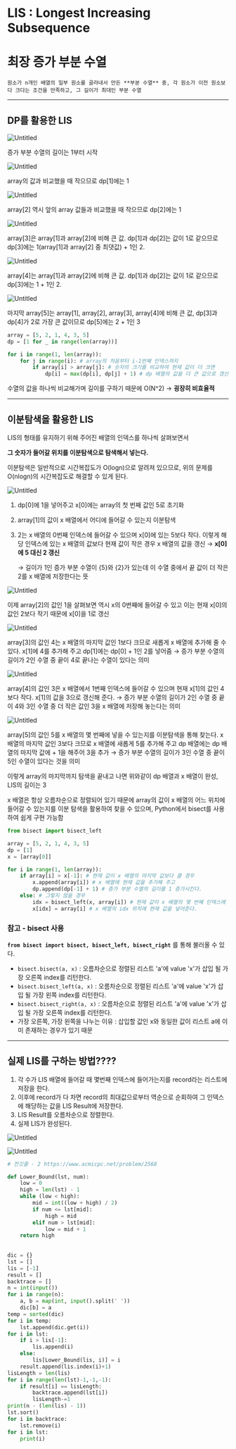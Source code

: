 # LIS : Longest Increasing Subsequence

# **최장 증가 부분 수열**

`원소가 n개인 배열의 일부 원소를 골라내서 만든 **부분 수열** 중, 각 원소가 이전 원소보다 크다는 조건을 만족하고, 그 길이가 최대인 부분 수열`

---

## DP를 활용한 LIS

![Untitled](LIS%20Longest%20Increasing%20Subsequence%203e960da9f4544fdc85202dc2feb16dd2/Untitled.png)

증가 부분 수열의 길이는 1부터 시작

![Untitled](LIS%20Longest%20Increasing%20Subsequence%203e960da9f4544fdc85202dc2feb16dd2/Untitled%201.png)

array의 값과 비교했을 때 작으므로 dp[1]에는 1

![Untitled](LIS%20Longest%20Increasing%20Subsequence%203e960da9f4544fdc85202dc2feb16dd2/Untitled%202.png)

array[2] 역시 앞의 array 값들과 비교했을 때 작으므로 dp[2]에는 1

![Untitled](LIS%20Longest%20Increasing%20Subsequence%203e960da9f4544fdc85202dc2feb16dd2/Untitled%203.png)

array[3]은 array[1]과 array[2]에 비해 큰 값. dp[1]과 dp[2]는 값이 1로 같으므로 dp[3]에는 1(array[1]과 array[2] 중 최댓값) + 1인 2.

![Untitled](LIS%20Longest%20Increasing%20Subsequence%203e960da9f4544fdc85202dc2feb16dd2/Untitled%204.png)

array[4]는 array[1]과 array[2]에 비해 큰 값. dp[1]과 dp[2]는 값이 1로 같으므로 dp[3]에는 1 + 1인 2.

![Untitled](LIS%20Longest%20Increasing%20Subsequence%203e960da9f4544fdc85202dc2feb16dd2/Untitled%205.png)

마지막 array[5]는 array[1], array[2], array[3], array[4]에 비해 큰 값, dp[3]과 dp[4]가 2로 가장 큰 값이므로 dp[5]에는 2 + 1인 3

```python
array = [5, 2, 1, 4, 3, 5]
dp = [1 for _ in range(len(array))] 

for i in range(1, len(array)):
    for j in range(i): # array의 처음부터 i-1번째 인덱스까지
        if array[i] > array[j]: # 숫자의 크기를 비교하여 현재 값이 더 크면
            dp[i] = max(dp[i], dp[j] + 1) # dp 배열의 값을 더 큰 값으로 갱신
```

수열의 값을 하나씩 비교해가며 길이를 구하기 때문에 O(N^2) → **굉장히 비효율적**

---

## 이분탐색을 활용한 LIS

LIS의 형태를 유지하기 위해 주어진 배열의 인덱스를 하나씩 살펴보면서

**그 숫자가 들어갈 위치를 이분탐색으로 탐색해서 넣는다.**

이분탐색은 일반적으로 시간복잡도가 O(logn)으로 알려져 있으므로, 위의 문제를 O(nlogn)의 시간복잡도로 해결할 수 있게 된다.

![Untitled](LIS%20Longest%20Increasing%20Subsequence%203e960da9f4544fdc85202dc2feb16dd2/Untitled%206.png)

1. dp[0]에 1을 넣어주고 x[0]에는 array의 첫 번째 값인 5로 초기화
2. array[1]의 값이 x 배열에서 어디에 들어갈 수 있는지 이분탐색
3. 2는 x 배열의 0번째 인덱스에 들어갈 수 있으며 x[0]에 있는 5보다 작다. 이렇게 해당 인덱스에 있는 x 배열의 값보다 현재 값이 작은 경우 x 배열의 값을 갱신 → **x[0]에 5 대신 2 갱신**
    
    → 길이가 1인 증가 부분 수열이 {5}와 {2}가 있는데 이 수열 중에서 끝 값이 더 작은 2를 x 배열에 저장한다는 뜻
    

![Untitled](LIS%20Longest%20Increasing%20Subsequence%203e960da9f4544fdc85202dc2feb16dd2/Untitled%207.png)

이제 array[2]의 값인 1을 살펴보면 역시 x의 0번째에 들어갈 수 있고 이는 현재 x[0]의 값인 2보다 작기 때문에 x[0]을 1로 갱신

![Untitled](LIS%20Longest%20Increasing%20Subsequence%203e960da9f4544fdc85202dc2feb16dd2/Untitled%208.png)

array[3]의 값인 4는 x 배열의 마지막 값인 1보다 크므로 새롭게 x 배열에 추가해 줄 수 있다. x[1]에 4를 추가해 주고 dp[1]에는 dp[0] + 1인 2를 넣어줌 → 증가 부분 수열의 길이가 2인 수열 중 끝이 4로 끝나는 수열이 있다는 의미

![Untitled](LIS%20Longest%20Increasing%20Subsequence%203e960da9f4544fdc85202dc2feb16dd2/Untitled%209.png)

array[4]의 값인 3은 x 배열에서 1번째 인덱스에 들어갈 수 있으며 현재 x[1]의 값인 4보다 작다. x[1]의 값을 3으로 갱신해 준다. → 증가 부분 수열의 길이가 2인 수열 중 끝이 4와 3인 수열 중 더 작은 값인 3을 x 배열에 저장해 놓는다는 의미

![Untitled](LIS%20Longest%20Increasing%20Subsequence%203e960da9f4544fdc85202dc2feb16dd2/Untitled%2010.png)

array[5]의 값인 5를 x 배열의 몇 번째에 넣을 수 있는지를 이분탐색을 통해 찾는다. x 배열의 마지막 값인 3보다 크므로 x 배열에 새롭게 5를 추가해 주고 dp 배열에는 dp 배열의 마지막 값에 + 1을 해주어 3을 추가 → 증가 부분 수열의 길이가 3인 수열 중 끝이 5인 수열이 있다는 것을 의미

이렇게 array의 마지막까지 탐색을 끝내고 나면 위와같이 dp 배열과 x 배열이 완성, LIS의 길이는 3

x 배열은 항상 오름차순으로 정렬되어 있기 때문에 array의 값이 x 배열의 어느 위치에 들어갈 수 있는지를 이분 탐색을 활용하여 찾을 수 있으며, Python에서 bisect를 사용하여 쉽게 구현 가능함

```python
from bisect import bisect_left

array = [5, 2, 1, 4, 3, 5]
dp = [1]
x = [array[0]]

for i in range(1, len(array)):
    if array[i] > x[-1]: # 현재 값이 x 배열의 마지막 값보다 클 경우
        x.append(array[i]) # x 배열에 현재 값을 추가해 주고
        dp.append(dp[-1] + 1) # 증가 부분 수열의 길이를 1 증가시킨다.
    else: # 그렇지 않을 경우
        idx = bisect_left(x, array[i]) # 현재 값이 x 배열의 몇 번째 인덱스에 들어갈 수 있는지를 찾아서
        x[idx] = array[i] # x 배열의 idx 위치에 현재 값을 넣어준다.
```

### 참고 - bisect 사용

**`from bisect import bisect, bisect_left, bisect_right`** 를 통해 불러올 수 있다.

- `bisect.bisect(a, x)` : 오름차순으로 정렬된 리스트 'a'에 value 'x'가 삽입 될 가장 오른쪽 index를 리턴한다.
- `bisect.bisect_left(a, x)` : 오름차순으로 정렬된 리스트 'a'에 value 'x'가 삽입 될 가장 왼쪽 index를 리턴한다.
- `bisect.bisect_right(a, x)` : 오름차순으로 정렬된 리스트 'a'에 value 'x'가 삽입 될 가장 오른쪽 index를 리턴한다.
- 가장 오른쪽, 가장 왼쪽을 나누는 이유 : 삽입할 값인 x와 동일한 값이 리스트 a에 이미 존재하는 경우가 있기 때문

---

## **실제 LIS를 구하는 방법????**

1. 각 수가 LIS 배열에 들어갈 때 몇번째 인덱스에 들어가는지를 record라는 리스트에 저장을 한다.
2. 이후에 record가 다 차면 record의 최대값으로부터 역순으로 순회하여 그 인덱스에 해당하는 값을 LIS Result에 저장한다.
3. LIS Result를 오름차순으로 정렬한다.
4. 실제 LIS가 완성된다.

![Untitled](LIS%20Longest%20Increasing%20Subsequence%203e960da9f4544fdc85202dc2feb16dd2/Untitled%2011.png)

![Untitled](LIS%20Longest%20Increasing%20Subsequence%203e960da9f4544fdc85202dc2feb16dd2/Untitled%2012.png)

```python
# 전깃줄 - 2 https://www.acmicpc.net/problem/2568

def Lower_Bound(lst, num):
    low = 0
    high = len(lst) - 1
    while (low < high):
        mid = int((low + high) / 2)
        if num <= lst[mid]:
            high = mid
        elif num > lst[mid]:
            low = mid + 1
    return high
 
 
dic = {}
lst = []
lis = [-1]
result = []
backtrace = []
n = int(input())
for i in range(n):
    a, b = map(int, input().split(' '))
    dic[b] = a
temp = sorted(dic)
for i in temp:
    lst.append(dic.get(i))
for i in lst:
    if i > lis[-1]:
        lis.append(i)
    else:
        lis[Lower_Bound(lis, i)] = i
    result.append(lis.index(i)+1)
lisLength = len(lis)
for i in range(len(lst)-1,-1,-1):
    if result[i] == lisLength:
        backtrace.append(lst[i])
        lisLength-=1
print(n - (len(lis) - 1))
lst.sort()
for i in backtrace:
    lst.remove(i)
for i in lst:
    print(i)
```